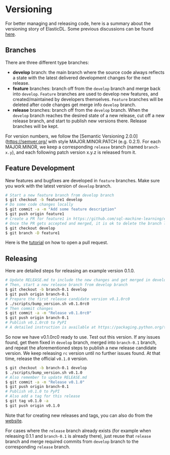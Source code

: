 # Versioning

For better managing and releasing code, here is a summary about the versioning story of ElasticDL. Some previous discussions can be found [here](#1121).

## Branches

There are three different type branches:
- **develop** branch: the main branch where the source code always reflects a state with the latest delivered development changes for the next release.
- **feature** branches: branch off from the `develop` branch and merge back into `develop`. `Feature` branches are used to develop new features, and created/maintained by developers themselves. `Feature` branches will be deleted after code changes get merge info `develop` branch.
- **release** branches: branch off from the `develop` branch. When the `develop` branch reaches the desired state of a new release, cut off a new release branch, and start to publish new versions there. Release branches will be kept.

For version numbers, we follow the [Semantic Versioning 2.0.0](https://semver.org/ with style MAJOR.MINOR.PATCH (e.g. 0.2.1). For each MAJOR.MINOR, we keep a corresponding `release` branch (named `branch-x.y`), and each following patch version x.y.z is released from it.


## Feature Development

New features and bugfixes are developed in `feature` branches. Make sure you work with the latest version of `develop` branch.

```bash
# Start a new feature branch from develop branch
$ git checkout -b feature1 develop
# Do some code changes locally
$ git commit -a -m "Add some feature description"
$ git push origin feature1
# Create a PR for feature1 in https://github.com/sql-machine-learning/elasticdl
# Once the PR gets accepted and merged, it is ok to delete the branch locally
$ git checkout develop
$ git branch -D feature1
```

Here is the [tutorial](https://help.github.com/en/articles/creating-a-pull-request#changing-the-branch-range-and-destination-repository) on how to open a pull request.

## Releasing

Here are detailed steps for releasing an example version 0.1.0.

```bash
# Update RELEASE.md to include the new changes and get merged in develop branch
# Then, start a new release branch from develop branch
$ git checkout -b branch-0.1 develop
$ git push origin branch-0.1
# Prepare the first release candidate version v0.1.0rc0
$ ./scripts/bump_version.sh v0.1.0rc0
# Then commit changes
$ git commit -a -m "Release v0.1.0rc0"
$ git push origin branch-0.1
# Publish v0.1.0rc0 to PyPI
# A detailed instruction is available at https://packaging.python.org/tutorials/packaging-projects/
```

So now we have v0.1.0rc0 ready to use. Test out this version. If any issues found, get them fixed in `develop` branch, merged into `branch-0.1` branch, and repeat the aforementioned steps to publish a new release candidate version. We keep releasing `rc` version until no further issues found. At that time, release the official `v0.1.0` version.

```bash
$ git checkout -b branch-0.1 develop
$ ./scripts/bump_version.sh v0.1.0
# Also remember to update RELEASE.md
$ git commit -a -m "Release v0.1.0"
$ git push origin branch-0.1
# Publish v0.1.0 to PyPI
# Also add a tag for this release
$ git tag v0.1.0 -a
$ git push origin v0.1.0
```
Note that for creating new releases and tags, you can also do from the [website](https://github.com/sql-machine-learning/elasticdl/releases).


For cases where the `release` branch already exists (for example when releasing 0.1.1 and `branch-0.1` is already there), just reuse that `release` branch and merge required commits from `develop` branch to the corresponding `release` branch.
